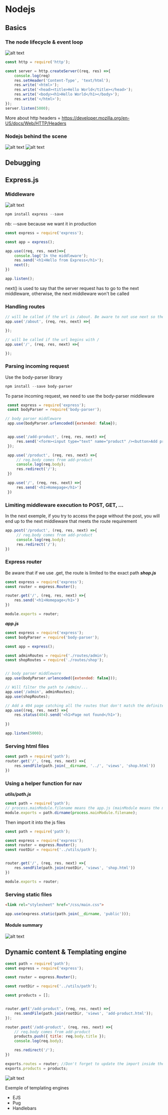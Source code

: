 # Nodejs

## Basics

### The node lifecycle & event loop

![alt text](imgs/lifecycle.png "Life cycle ")

```js
const http = require('http');

const server = http.createServer((req, res) =>{
    console.log(req)
    res.setHeader('Content-Type', 'text/html');
    res.write('<html>');
    res.write('<head><title>Hello World</title></head>');
    res.write('<body><h1>Hello World</h1></body>');
    res.write('</html>');
});
server.listen(5000);
```

More about http headers = https://developer.mozilla.org/en-US/docs/Web/HTTP/Headers


### Nodejs behind the scene

![alt text](imgs/behindthescene.png "Behind the Scene")
![alt text](imgs/eventloop.png "Event Loop")


## Debugging

## Express.js
 
### Middleware
![alt text](imgs/middleware_express.png "Express Middleware")

```js
npm install express --save
```
nb: --save because we want it in production
```js
const express = require('express');

const app = express();

app.use((req, res, next)=>{
    console.log('In the middleware');
    res.send('<h1>Hello from Express</h1>');
    next();
})

app.listen();
```

next() is used to say that the server request has to go to the next middleware, otherwise, the next middleware won't be called


### Handling routes

```js
// will be called if the url is /about. Be aware to not use next so the '/' isn't called
app.use('/about', (req, res, next) =>{

});

// will be called if the url begins with /
app.use('/', (req, res, next) =>{

});
```

### Parsing incoming request

Use the body-parser library
```js
npm install --save body-parser
```
To parse incoming request, we need to use the body-parser middleware
```js
 const express = require('express');
 const bodyParser = require('body-parser');

// body parser middleware
 app.use(bodyParser.urlencoded({extended: false});


 app.use('/add-product', (req, res, next) =>{
     res.send('<form><input type="text" name="product" /><button>Add product</button></form>');
 });

 app.use('/product', (req, res, next) =>{
     // req.body comes from add-product
     console.log(req.body);
     res.redirect('/');
 })

 app.use('/', (req, res, next) =>{
     res.send('<h1>Homepage</h1>')
 })
 ```

### Limiting middleware execution to POST, GET, ...
In the next exemple, if you try to access the page without the post, you will end up to the next middleware that meets the route requirement
```js
app.post('/product', (req, res, next) =>{
     // req.body comes from add-product
     console.log(req.body);
     res.redirect('/');
})
 ```


### Express router
Be aware that if we use .get, the route is limited to the exact path
***shop.js***
```js
const express = require('express');
const router = express.Router();

router.get('/', (req, res, next) =>{
    res.send('<h1>Homepage</h1>')
})

module.exports = router; 
```

***app.js***
```js
const express = require('express');
const bodyParser = require('body-parser');

const app = express();

const adminRoutes = require('./routes/admin');
const shopRoutes = require('./routes/shop');


// body parser middleware
app.use(bodyParser.urlencoded({extended: false}));

// Will filter the path to /admin/...
app.use('/admin', adminRoutes);
app.use(shopRoutes);

// Add a 404 page catching all the routes that don't match the definited ones
app.use((req, res, next) =>{
    res.status(404).send('<h1>Page not found</h1>');
    
})

app.listen(5000);
```
### Serving html files

```js
const path = require('path');
router.get('/', (req, res, next) =>{
    res.sendFile(path.join(__dirname, '../', 'views', 'shop.html'))
})
```

### Using a helper function for nav
***utils/path.js***
```js
const path = require('path');
// process.mainModule.filename means the app.js (mainModule means the module that started the app)
module.exports = path.dirname(process.mainModule.filename);
```
Then import it into the js files

```js
const path = require('path');

const express = require('express');
const router = express.Router();
const rootDir = require('../utils/path');


router.get('/', (req, res, next) =>{
    res.sendFile(path.join(rootDir, 'views', 'shop.html'))
})

module.exports = router;  
```

### Serving static files

```html
<link rel="stylesheet" href="/css/main.css">
```
```js
app.use(express.static(path.join(__dirname, 'public')));
```

#### Module summary

![alt text](imgs/express_summary.png "Express Summary")


## Dynamic content & Templating engine

```js
const path = require('path');
const express = require('express');

const router = express.Router();

const rootDir = require('../utils/path');

const products = [];


router.get('/add-product', (req, res, next) =>{
    res.sendFile(path.join(rootDir, 'views', 'add-product.html'));
});

router.post('/add-product', (req, res, next) =>{
    // req.body comes from add-product
    products.push({ title: req.body.title });
    console.log(req.body);

    res.redirect('/');
})

exports.routes = router; //Don't forget to update the import inside the app.js to be app.use('/admin', adminData.routes);
exports.products = products; 
```

![alt text](imgs/teplating.png "Express Summary")

Exemple of templating engines
- EJS
- Pug
- Handlebars